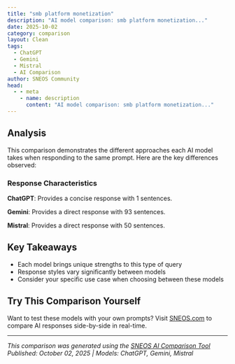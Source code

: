 ```yaml
---
title: "smb platform monetization"
description: "AI model comparison: smb platform monetization..."
date: 2025-10-02
category: comparison
layout: Clean
tags:
  - ChatGPT
  - Gemini
  - Mistral
  - AI Comparison
author: SNEOS Community
head:
  - - meta
    - name: description
      content: "AI model comparison: smb platform monetization..."
---
```


<ChatComparison
  title="smb platform monetization"
  prompt="smb platform monetization"
  :responses='{
    "ChatGPT": "Monetizing a Small and Medium-sized Business (SMB) platform can involve a range of strategies that leverage the unique characteristics of your platform while addressing the needs of your users. Here are some effective methods to consider for monetizing an SMB platform:\n\n### 1. Subscription Model\n- **Monthly/Annual Subscriptions:** Charge users a recurring fee for access to premium features or content. This model is common in SaaS platforms.\n- **Tiered Pricing:** Offer different levels of service (e.g., basic, premium, enterprise) with varying features and price points.\n\n### 2. Freemium Model\n- **Basic Free Service with Paid Upgrades:** Offer essential features for free while charging for advanced functionalities. This helps attract users who can later convert to paying customers.\n\n### 3. Transaction Fees\n- **Commission on Sales:** If your platform facilitates transactions (like an e-commerce store or marketplace), consider taking a percentage of each sale made through the platform.\n- **Service Fees:** Charge users a fee for processing transactions or providing certain services (e.g., payment processing, delivery services).\n\n### 4. Advertising Revenue\n- **Display Ads:** Allow businesses to advertise on your platform, charging based on impressions or clicks.\n- **Sponsored Content:** Work with brands to create sponsored posts or articles that align with your users&#39; interests.\n\n### 5. Affiliate Marketing\n- **Affiliate Partnerships:** Promote third-party products or services within your platform and earn a commission on any sales generated through your referrals.\n\n### 6. Value-Added Services\n- **Additional Tools and Features:** Provide users with add-ons or complementary services (like analytics tools, marketing assistance, etc.) for a fee.\n- **Consulting Services:** If your platform has specialized knowledge, offer consulting services in addition to platform access.\n\n### 7. Partnerships and Collaborations\n- **Strategic Partnerships:** Collaborate with other businesses to create bundled offerings or cross-promotions, allowing you to reach new audiences and share revenue.\n\n### 8. Training and Webinars\n- **Educational Content:** Offer paid courses, webinars, or training sessions that help users maximize their use of your platform or develop relevant business skills.\n\n### 9. Data Monetization\n- **Insights and Analytics:** If permissible and ethical, aggregate and anonymize user data to sell insights to market research firms or businesses looking for industry trends.\n\n### 10. Licensing and White-Labeling\n- **Licensing Your Technology:** Allow other businesses to use your platform&#39;s technology under their brand for a fee.\n- **White-Label Solutions:** Offer a customizable version of your platform for other companies to rebrand and sell.\n\n### Considerations for Monetization\n- **User Value Proposition:** Always ensure that your monetization methods add value to your users and do not detract from the user experience.\n- **Scalability:** Choose models that can scale with your user base without a significant increase in costs.\n- **Feedback and Adaptation:** Regularly solicit feedback from your users to refine your monetization strategies and ensure they meet their needs.\n\n### Conclusion\nThe right monetization strategy for your SMB platform will depend on your target audience, industry, and the value you provide. Experiment with various models to find what works best, and remain flexible to pivot as your platform evolves.",
    "Gemini": "Monetizing a small-to-medium business (SMB) platform is a crucial step to ensuring its sustainability and growth. There are various strategies you can employ, depending on the platform\u0027s features, target audience, and overall business model. Here\u0027s a breakdown of common and effective monetization methods:\n\n**1. Subscription-Based Model (SaaS):**\n\n*   **Description:** Users pay a recurring fee (monthly, quarterly, or annually) to access the platform and its features.\n*   **Why it Works:** Predictable revenue stream, encourages long-term user engagement, and allows for tiered pricing based on usage or features.\n*   **Considerations:**\n    *   **Tiered Pricing:** Offer different pricing tiers with varying features, storage, users, or support levels. This caters to diverse SMB needs and budgets. (e.g., Basic, Pro, Enterprise).  Consider usage-based tiers (pay as you go) if appropriate.\n    *   **Freemium:** Offer a free version with limited features to attract users, and then upsell them to paid plans for more functionality.\n    *   **Free Trial:** Provide a trial period with full access to the platform to allow potential customers to experience its value.\n    *   **Value Proposition:** Clearly communicate the ROI of subscribing to your platform. Show how it saves time, reduces costs, or increases revenue for SMBs.\n*   **Examples:** CRM software, project management tools, accounting software.\n\n**2. Transaction Fees:**\n\n*   **Description:** Charge a fee for each transaction that occurs on the platform.\n*   **Why it Works:** Aligns revenue with platform usage, can be attractive for platforms with high transaction volumes.\n*   **Considerations:**\n    *   **Percentage-Based:** Charge a percentage of the transaction value.\n    *   **Fixed Fee:** Charge a fixed fee per transaction.\n    *   **Hybrid Model:** Combine a small subscription fee with transaction fees.\n    *   **Competitive Pricing:** Research industry standards and ensure your fees are competitive.\n*   **Examples:** E-commerce marketplaces (e.g., Etsy, eBay), payment processing platforms (e.g., Stripe, PayPal).\n\n**3. Advertising and Sponsorships:**\n\n*   **Description:** Allow businesses to advertise their products or services on your platform.  Offer sponsorship opportunities to companies that align with your target audience.\n*   **Why it Works:** Can generate significant revenue with minimal impact on user experience if done well.  Leverages your platform\u0027s audience.\n*   **Considerations:**\n    *   **Targeted Advertising:** Use data to target ads to specific SMBs based on their industry, size, or needs.\n    *   **Native Advertising:** Integrate ads seamlessly into the platform\u0027s content and design.\n    *   **Sponsored Content:** Partner with businesses to create valuable content for your audience.\n    *   **Transparency:** Clearly label sponsored content and ads.\n    *   **User Experience:** Avoid excessive or intrusive ads that disrupt the user experience.\n*   **Examples:** Industry-specific directories, online communities, business resource platforms.\n\n**4. Lead Generation:**\n\n*   **Description:** Connect SMBs with potential customers or partners. Charge a fee for qualified leads.\n*   **Why it Works:** Provides a valuable service to both SMBs and lead buyers, generates high-value revenue.\n*   **Considerations:**\n    *   **Lead Quality:** Focus on generating high-quality, relevant leads.\n    *   **Lead Qualification:** Implement a process to qualify leads before passing them on to buyers.\n    *   **Pricing Structure:** Determine a fair price per lead based on its value and potential conversion rate.\n*   **Examples:** Online marketplaces, business directories, matchmaking platforms.\n\n**5. Premium Features and Add-ons:**\n\n*   **Description:** Offer basic functionality for free or at a lower price, and then charge extra for advanced features or add-ons.\n*   **Why it Works:** Allows users to customize their experience and pay only for the features they need.\n*   **Considerations:**\n    *   **Identify Valuable Features:** Determine which features are most sought-after by SMBs.\n    *   **Clear Value Proposition:** Clearly communicate the benefits of upgrading to premium features.\n    *   **Complementary Add-ons:** Offer add-ons that integrate seamlessly with the core platform.\n*   **Examples:** Expanded storage, advanced reporting, integrations with other tools, priority support.\n\n**6. Data Analytics and Reporting:**\n\n*   **Description:** Collect and analyze data about SMB activity on the platform.  Sell anonymized or aggregated data insights to relevant parties (ensuring compliance with privacy regulations).\n*   **Why it Works:** Provides valuable data for businesses to understand market trends and make informed decisions.\n*   **Considerations:**\n    *   **Data Privacy:** Comply with all relevant data privacy regulations (e.g., GDPR, CCPA).\n    *   **Data Security:** Protect user data from unauthorized access.\n    *   **Anonymization:** Ensure that data is anonymized before being shared with third parties.\n    *   **Data Aggregation:** Aggregate data to protect individual SMBs\u0027 privacy.\n*   **Examples:** Market research firms, industry associations, financial institutions.\n\n**7. Training and Consulting:**\n\n*   **Description:** Offer training courses, workshops, or consulting services related to the platform and its functionalities.\n*   **Why it Works:** Provides a valuable service to SMBs and helps them maximize their use of the platform.\n*   **Considerations:**\n    *   **Expertise:** Ensure that your trainers and consultants have deep knowledge of the platform and SMB needs.\n    *   **Customization:** Tailor training and consulting services to the specific needs of each SMB.\n    *   **Certification Programs:** Offer certification programs to recognize users who have mastered the platform.\n*   **Examples:** Software companies, business intelligence platforms.\n\n**8. White Labeling/Licensing:**\n\n*   **Description:** Allow other businesses to rebrand and resell your platform under their own name.\n*   **Why it Works:** Expands your reach and generates revenue without requiring you to directly market to end-users.\n*   **Considerations:**\n    *   **Clear Licensing Agreements:** Establish clear licensing agreements that define the terms of use, revenue sharing, and support responsibilities.\n    *   **Customization Options:** Provide customization options to allow licensees to adapt the platform to their brand.\n    *   **Support and Training:** Provide support and training to licensees to help them successfully market and sell the platform.\n*   **Examples:** Software platforms, SaaS solutions.\n\n**Choosing the Right Monetization Strategy:**\n\n*   **Target Audience:** Understand the needs and budget of your target SMB audience.\n*   **Value Proposition:** Clearly communicate the value of your platform to SMBs.\n*   **Market Research:** Research competitor pricing and offerings.\n*   **Experimentation:** Test different monetization strategies and pricing models to see what works best.\n*   **Flexibility:** Be prepared to adapt your monetization strategy as your platform evolves and your customer base grows.\n*   **Customer Feedback:** Continuously gather feedback from your customers to improve your platform and pricing.\n\n**Key Considerations for all Monetization Strategies:**\n\n*   **Transparency:** Be transparent about your pricing and fees.\n*   **Value:** Ensure that your platform provides real value to SMBs.\n*   **Customer Support:** Provide excellent customer support.\n*   **User Experience:** Focus on creating a positive user experience.\n*   **Scalability:** Choose a monetization strategy that can scale as your platform grows.\n*   **Legal Compliance:** Ensure your monetization practices comply with all applicable laws and regulations.\n\nBy carefully considering these factors and choosing the right monetization strategy, you can build a sustainable and profitable SMB platform that meets the needs of your customers and drives business growth. Remember to continuously evaluate and optimize your strategy to ensure its ongoing effectiveness.\n",
    "Mistral": "Monetizing an SMB (Small and Medium-sized Business) platform involves creating revenue streams that provide value to your users while ensuring the sustainability and growth of your platform. Here are several strategies to consider:\n\n### 1. **Subscription Models**\n   - **Freemium**: Offer a basic version of your platform for free, with premium features available for a subscription fee.\n   - **Tiered Pricing**: Create different subscription tiers with varying levels of access and features.\n\n### 2. **Transaction Fees**\n   - **Commission-Based**: Charge a percentage of each transaction that occurs on your platform.\n   - **Flat Fees**: Charge a flat fee for certain transactions or services.\n\n### 3. **Advertising**\n   - **Display Ads**: Sell ad space on your platform to third-party advertisers.\n   - **Sponsored Content**: Allow businesses to pay for sponsored listings or featured placements.\n\n### 4. **Premium Services**\n   - **Consulting**: Offer consulting services to help SMBs optimize their use of your platform.\n   - **Custom Solutions**: Provide tailored solutions or custom development for businesses with specific needs.\n\n### 5. **Data and Analytics**\n   - **Insights and Reports**: Sell access to detailed analytics and insights that can help SMBs make better business decisions.\n   - **Data Licensing**: License your data to third parties who might find it valuable.\n\n### 6. **Partnerships and Integrations**\n   - **Affiliate Programs**: Partner with other businesses to offer affiliate programs where you earn a commission for referrals.\n   - **Integration Fees**: Charge for integrating your platform with other software or services.\n\n### 7. **Educational Content**\n   - **Webinars and Workshops**: Offer paid webinars, workshops, or courses that provide valuable information to SMBs.\n   - **E-books and Guides**: Sell e-books, guides, or other educational materials.\n\n### 8. **Marketplace**\n   - **Product Listings**: Allow SMBs to list their products or services on your platform for a fee.\n   - **Lead Generation**: Charge businesses for leads generated through your platform.\n\n### 9. **API Access**\n   - **API Subscriptions**: Offer API access to your platform\u0027s data and services for a subscription fee.\n   - **API Usage Fees**: Charge based on the volume of API calls made.\n\n### 10. **Events and Networking**\n   - **Conferences and Meetups**: Organize and charge for attendance at industry conferences, meetups, or networking events.\n   - **Virtual Events**: Host paid virtual events, such as online conferences or webinars.\n\n### 11. **Freelance Marketplace**\n   - **Service Listings**: Allow freelancers to list their services on your platform for a fee.\n   - **Project Commissions**: Charge a commission on projects completed through your platform.\n\n### 12. **Software as a Service (SaaS)**\n   - **Monthly/Annual Plans**: Offer your platform as a SaaS solution with monthly or annual subscription plans.\n   - **Add-Ons and Extensions**: Sell additional features or extensions that enhance the core functionality of your platform.\n\n### 13. **Crowdfunding and Investment**\n   - **Equity Crowdfunding**: Allow SMBs to raise funds through equity crowdfunding on your platform.\n   - **Investment Opportunities**: Connect SMBs with investors and charge a fee for facilitating these connections.\n\n### 14. **Loyalty Programs**\n   - **Rewards and Points**: Implement a loyalty program where users can earn points or rewards for using your platform, which can be redeemed for discounts or other benefits.\n\n### 15. **Content Marketing**\n   - **Sponsored Blogs**: Allow businesses to sponsor blog posts or articles on your platform.\n   - **Guest Posting**: Charge for guest posting opportunities.\n\n### Implementation Tips:\n- **User Experience**: Ensure that any monetization strategy does not negatively impact the user experience.\n- **Value Proposition**: Clearly communicate the value proposition of your premium offerings.\n- **Feedback Loop**: Continuously gather feedback from users to refine and improve your monetization strategies.\n- **Analytics**: Use data analytics to track the performance of your monetization efforts and make informed decisions.\n\nBy carefully selecting and implementing these strategies, you can effectively monetize your SMB platform while providing value to your users."
  }'
  published-date="11:23"
/>

## Analysis

This comparison demonstrates the different approaches each AI model takes when responding to the same prompt. Here are the key differences observed:

### Response Characteristics

**ChatGPT**: Provides a concise response with 1 sentences. 

**Gemini**: Provides a direct response with 93 sentences. 

**Mistral**: Provides a direct response with 50 sentences. 

## Key Takeaways

- Each model brings unique strengths to this type of query
- Response styles vary significantly between models
- Consider your specific use case when choosing between these models

## Try This Comparison Yourself

Want to test these models with your own prompts? Visit [SNEOS.com](https://sneos.com) to compare AI responses side-by-side in real-time.

---

*This comparison was generated using the [SNEOS AI Comparison Tool](https://sneos.com)*
*Published: October 02, 2025 | Models: ChatGPT, Gemini, Mistral*
